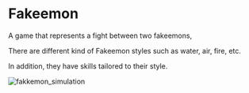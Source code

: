 # Fakeemon
A game that represents a fight between two fakeemons,

There are different kind of Fakeemon styles such as water, air, fire, etc.

In addition, they have skills tailored to their style.

![fakkemon_simulation](https://user-images.githubusercontent.com/65775948/150606531-8e782ed0-0e0c-4156-907c-857d86275031.gif)
